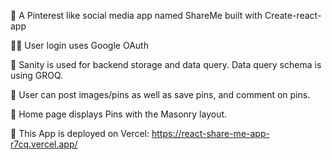 🍇 A Pinterest like social media app named ShareMe built with Create-react-app 

👩‍💻 User login uses Google OAuth 

🎃 Sanity is used for backend storage and data query. Data query schema is using GROQ.

🍒 User can post images/pins as well as save pins, and comment on pins. 

🍊 Home page displays Pins with the Masonry layout.

👾 This App is deployed on Vercel: https://react-share-me-app-r7cq.vercel.app/
 
